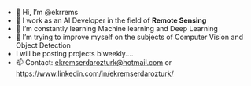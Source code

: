 - 👋 Hi, I’m @ekrrems
- 👀 I work as an AI Developer in the field of <b>Remote Sensing</b>
- 🌱 I’m constantly learning Machine learning and Deep Learning
- 💞️ I’m trying to improve myself on the subjects of Computer Vision and Object Detection
- I will be posting projects biweekly....
- 📫 Contact: ekremserdarozturk@hotmail.com or https://www.linkedin.com/in/ekremserdarozturk/

<!---
ekrrems/ekrrems is a ✨ special ✨ repository because its `README.md` (this file) appears on your GitHub profile.
You can click the Preview link to take a look at your changes.
--->
